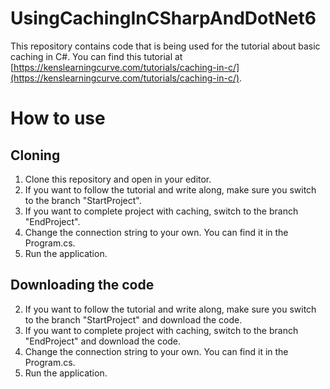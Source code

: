 # UsingCachingInCSharpAndDotNet6

This repository contains code that is being used for the tutorial about basic caching in C#. You can find this tutorial at  [https://kenslearningcurve.com/tutorials/caching-in-c/](https://kenslearningcurve.com/tutorials/caching-in-c/).

# How to use

## Cloning

1. Clone this repository and open in your editor.
2. If you want to follow the tutorial and write along, make sure you switch to the branch "StartProject".
3. If you want to complete project with caching, switch to the branch "EndProject".
4. Change the connection string to your own. You can find it in the Program.cs.
5. Run the application.

## Downloading the code

2. If you want to follow the tutorial and write along, make sure you switch to the branch "StartProject" and download the code.
3. If you want to complete project with caching, switch to the branch "EndProject" and download the code.
4. Change the connection string to your own. You can find it in the Program.cs.
5. Run the application.
